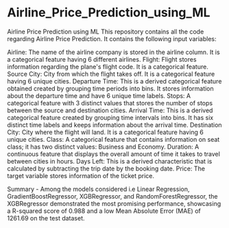 # Airline_Price_Prediction_using_ML
Airline Price Prediction using ML
This repository contains all the code regarding Airline Price Prediction. It contains the following input variables:


Airline: The name of the airline company is stored in the airline column. It is a categorical feature having 6 different airlines.
Flight: Flight stores information regarding the plane's flight code. It is a categorical feature.
Source City: City from which the flight takes off. It is a categorical feature having 6 unique cities.
Departure Time: This is a derived categorical feature obtained created by grouping time periods into bins. It stores information about the departure time and have 6 unique time labels.
Stops: A categorical feature with 3 distinct values that stores the number of stops between the source and destination cities.
Arrival Time: This is a derived categorical feature created by grouping time intervals into bins. It has six distinct time labels and keeps information about the arrival time.
Destination City: City where the flight will land. It is a categorical feature having 6 unique cities.
Class: A categorical feature that contains information on seat class; it has two distinct values: Business and Economy.
Duration: A continuous feature that displays the overall amount of time it takes to travel between cities in hours.
Days Left: This is a derived characteristic that is calculated by subtracting the trip date by the booking date.
Price: The target variable stores information of the ticket price.

Summary -
Among the models considered i.e Linear Regression, GradientBoostRegressor, XGBRegressor, and RandomForestRegressor, the XGBRegressor demonstrated the most promising performance, showcasing a R-squared score of 0.988 and a low Mean Absolute Error (MAE) of 1261.69 on the test dataset.
